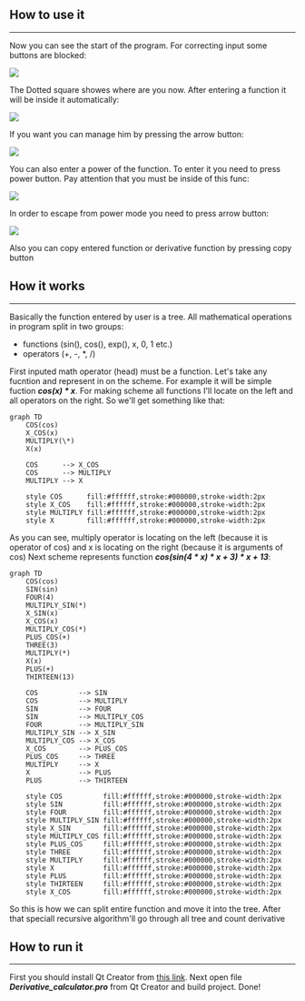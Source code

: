 ## How to use it
___

Now you can see the start of the program. For correcting input some buttons are blocked:

![](graphics/images/start_screenshot.png)

The Dotted square showes where are you now. After entering a function it will be inside it automatically:

![](graphics/images/entered_func_screenshot.png)

If you want you can manage him by pressing the arrow button:

![](graphics/images/moved_square_screenshot.png)

You can also enter a power of the function. To enter it you need to press power button. Pay attention that you must be inside of this func:

![](graphics/images/entered_pow_screenshot.png)

In order to escape from power mode you need to press arrow button:

![](graphics/images/escape_from_pow_mode_screenshot.png)

Also you can copy entered function or derivative function by pressing copy button

## How it works

___

Basically the function entered by user is a tree. All mathematical operations in program split in two groups:
* functions (sin(), cos(), exp(), x, 0, 1 etc.)
* operators (+, -, *, /)

First inputed math operator (head) must be a function. Let's take any fucntion and represent in on the scheme. For example it will be simple fuction ***cos(x) * x***. For making scheme all functions I'll locate on the left and all operators on the right. So we'll get something like that:

```mermaid
graph TD
    COS(cos)
    X_COS(x)
    MULTIPLY(\*)
    X(x)

    COS      --> X_COS
    COS      --> MULTIPLY
    MULTIPLY --> X

    style COS      fill:#ffffff,stroke:#000000,stroke-width:2px
    style X_COS    fill:#ffffff,stroke:#000000,stroke-width:2px
    style MULTIPLY fill:#ffffff,stroke:#000000,stroke-width:2px
    style X        fill:#ffffff,stroke:#000000,stroke-width:2px
```

As you can see, multiply operator is locating on the left (because it is operator of cos) and x is locating on the right (because it is arguments of cos)
Next scheme represents function ***cos(sin(4 * x) * x + 3) * x + 13***:

```
graph TD
    COS(cos)
    SIN(sin)
    FOUR(4)
    MULTIPLY_SIN(*)
    X_SIN(x)
    X_COS(x)
    MULTIPLY_COS(*)
    PLUS_COS(+)
    THREE(3)
    MULTIPLY(*)
    X(x)
    PLUS(+)
    THIRTEEN(13)

    COS          --> SIN
    COS          --> MULTIPLY
    SIN          --> FOUR
    SIN          --> MULTIPLY_COS
    FOUR         --> MULTIPLY_SIN
    MULTIPLY_SIN --> X_SIN
    MULTIPLY_COS --> X_COS
    X_COS        --> PLUS_COS
    PLUS_COS     --> THREE
    MULTIPLY     --> X
    X            --> PLUS
    PLUS         --> THIRTEEN

    style COS          fill:#ffffff,stroke:#000000,stroke-width:2px
    style SIN          fill:#ffffff,stroke:#000000,stroke-width:2px
    style FOUR         fill:#ffffff,stroke:#000000,stroke-width:2px
    style MULTIPLY_SIN fill:#ffffff,stroke:#000000,stroke-width:2px
    style X_SIN        fill:#ffffff,stroke:#000000,stroke-width:2px
    style MULTIPLY_COS fill:#ffffff,stroke:#000000,stroke-width:2px
    style PLUS_COS     fill:#ffffff,stroke:#000000,stroke-width:2px
    style THREE        fill:#ffffff,stroke:#000000,stroke-width:2px
    style MULTIPLY     fill:#ffffff,stroke:#000000,stroke-width:2px
    style X            fill:#ffffff,stroke:#000000,stroke-width:2px
    style PLUS         fill:#ffffff,stroke:#000000,stroke-width:2px
    style THIRTEEN     fill:#ffffff,stroke:#000000,stroke-width:2px
    style X_COS        fill:#ffffff,stroke:#000000,stroke-width:2px
```

So this is how we can split entire function and move it into the tree. After that speciall recursive algorithm'll go through all tree and count derivative

## How to run it
___

First you should install Qt Creator from [this link](https://www.qt.io/download-dev#eval-form-modal). Next open file ***Derivative_calculator.pro*** from Qt Creator and build project. Done!
